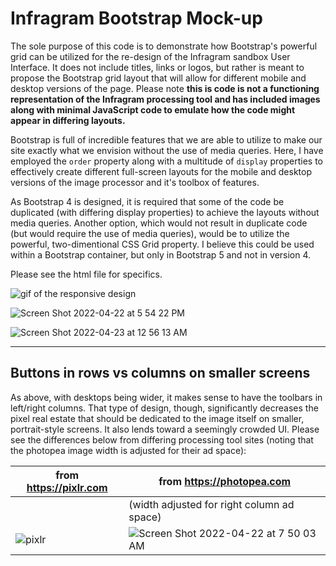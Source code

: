 # Infragram Bootstrap Mock-up
The sole purpose of this code is to demonstrate how Bootstrap's powerful grid can be utilized for the re-design of the Infragram sandbox User Interface. It does not include titles, links or logos, but rather is meant to propose the Bootstrap grid layout that will allow for different mobile and desktop versions of the page. Please note **this is code is not a functioning representation of the Infragram processing tool and has included images along with minimal JavaScript code to  emulate how the code might appear in differing layouts.**

Bootstrap is full of incredible features that we are able to utilize to make our site exactly what we envision without the use of media queries. Here, I have employed the `order` property along with a multitude of `display` properties to effectively create different full-screen layouts for the mobile and desktop versions of the image processor and it's toolbox of features.

As Bootstrap 4 is designed, it is required that some of the code be duplicated (with differing display properties) to achieve the layouts without media queries. Another option, which would not result in duplicate code (but would require the use of media queries), would be to utilize the powerful, two-dimentional CSS Grid property. I believe this could be used within a Bootstrap container, but only in Bootstrap 5 and not in version 4.

Please see the html file for specifics.

![gif of the responsive design](assets/infragram.gif)

![Screen Shot 2022-04-22 at 5 54 22 PM](https://user-images.githubusercontent.com/81270711/164844048-e20dbfbf-7047-43ca-8f49-ea8011329e37.png)

![Screen Shot 2022-04-23 at 12 56 13 AM](https://user-images.githubusercontent.com/81270711/164881372-452de6f2-53c1-49e4-a6d5-796aaccf9bea.png)

<!--![mobile wireframe](assets/mobile.png)-->
<!--![desktop wireframe](assets/desktop.png)-->
---
## Buttons in rows vs columns on smaller screens
As above, with desktops being wider, it makes sense to have the toolbars in left/right columns. That type of design, though, significantly decreases the pixel real estate that should be dedicated to the image itself on smaller, portrait-style screens. It also lends toward a seemingly crowded UI. Please see the differences below from differing processing tool sites (noting that the photopea image width is adjusted for their ad space):

|  from https://pixlr.com       | from https://photopea.com  |  
| ----------- | ----|
| | (width adjusted for right column ad space) |
| ![pixlr](https://user-images.githubusercontent.com/81270711/164542925-0990cf1d-6af4-425f-9306-0d19926fd24c.png) | ![Screen Shot 2022-04-22 at 7 50 03 AM](https://user-images.githubusercontent.com/81270711/164717787-8ef1f344-5f43-469b-99d4-b6b9768f6dc3.png) | 
  



